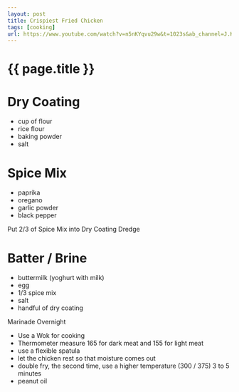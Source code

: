 ```yaml
---
layout: post
title: Crispiest Fried Chicken
tags: [cooking]
url: https://www.youtube.com/watch?v=n5nKYqvu29w&t=1023s&ab_channel=J.KenjiL%C3%B3pez-Alt
---
```

{{ page.title }}
================
# Dry Coating
* cup of flour
* rice flour
* baking powder
* salt

# Spice Mix
* paprika
* oregano
* garlic powder
* black pepper

Put 2/3 of Spice Mix into Dry Coating Dredge

# Batter / Brine
* buttermilk (yoghurt with milk)
* egg
* 1/3 spice mix 
* salt
* handful of dry coating

Marinade Overnight

* Use a Wok for cooking
* Thermometer measure 165 for dark meat and 155 for light meat
* use a flexible spatula
* let the chicken rest so that moisture comes out
* double fry, the second time, use a higher temperature (300 / 375) 3 to 5 minutes
* peanut oil


